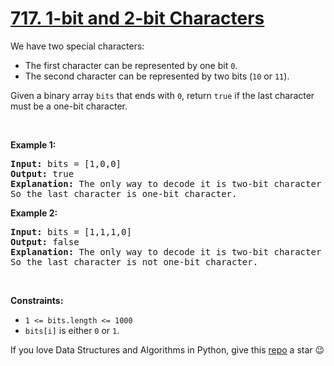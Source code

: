 # [717. 1-bit and 2-bit Characters][title]

<p>We have two special characters:</p>
<ul>
<li>The first character can be represented by one bit <code>0</code>.</li>
<li>The second character can be represented by two bits (<code>10</code> or <code>11</code>).</li>
</ul>
<p>Given a binary array <code>bits</code> that ends with <code>0</code>, return <code>true</code> if the last character must be a one-bit character.</p>
<p> </p>
<p><strong>Example 1:</strong></p>
<pre><strong>Input:</strong> bits = [1,0,0]
<strong>Output:</strong> true
<strong>Explanation:</strong> The only way to decode it is two-bit character and one-bit character.
So the last character is one-bit character.
</pre>
<p><strong>Example 2:</strong></p>
<pre><strong>Input:</strong> bits = [1,1,1,0]
<strong>Output:</strong> false
<strong>Explanation:</strong> The only way to decode it is two-bit character and two-bit character.
So the last character is not one-bit character.
</pre>
<p> </p>
<p><strong>Constraints:</strong></p>
<ul>
<li><code>1 &lt;= bits.length &lt;= 1000</code></li>
<li><code>bits[i]</code> is either <code>0</code> or <code>1</code>.</li>
</ul>


If you love Data Structures and Algorithms in Python, give this [repo][me] a star :wink:

[title]: https://leetcode.com/problems/1-bit-and-2-bit-characters
[me]: https://github.com/bumblebee211196/awesome-python-leetcode